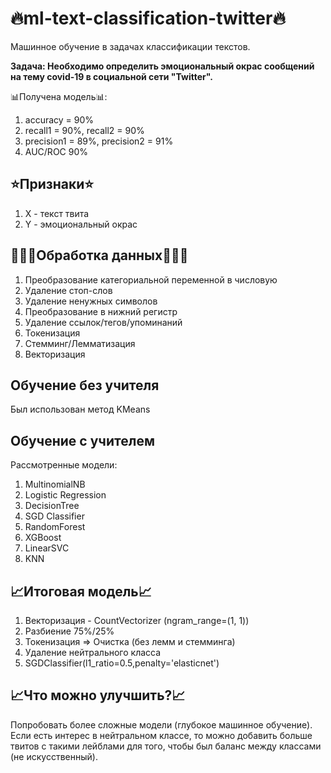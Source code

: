 # 🔥ml-text-classification-twitter🔥
Машинное обучение в задачах классификации текстов. 

<b>Задача: Необходимо определить эмоциональный окрас сообщений на тему covid-19 в социальной сети "Twitter".</b>

📊Получена модель📊:
1. accuracy = 90%
2. recall1 = 90%, recall2 = 90%
3. precision1 = 89%, precision2 = 91%
4. AUC/ROC 90%

<h2> ⭐Признаки⭐ </h2>

1. X - текст твита
2. Y - эмоциональный окрас
  
<h2>👩🏽‍💻Обработка данных👩🏽‍💻</h2>
  
1. Преобразование категориальной переменной в числовую
2. Удаление стоп-слов
3. Удаление ненужных символов
4. Преобразование в нижний регистр
5. Удаление ссылок/тегов/упоминаний
6. Токенизация
7. Стемминг/Лемматизация
8. Векторизация

<h2> Обучение без учителя </h2>
 
Был использован метод KMeans
  
<h2> Обучение с учителем </h2>
  
Рассмотренные модели:
1. MultinomialNB
2. Logistic Regression
3. DecisionTree
4. SGD Classifier
5. RandomForest
6. XGBoost
7. LinearSVC
8. KNN
  
<h2> 📈Итоговая модель📈 </h2>

1. Векторизация - CountVectorizer (ngram_range=(1, 1))
2. Разбиение 75%/25%
3. Токенизация => Очистка (без лемм и стемминга)
4. Удаление нейтрального класса
5. SGDClassifier(l1_ratio=0.5,penalty='elasticnet')
  
<h2> 📈Что можно улучшить?📈 </h2>
 
Попробовать более сложные модели (глубокое машинное обучение). Если есть интерес в нейтральном классе, то можно добавить больше твитов с такими лейблами для того, чтобы был баланс между классами (не искусственный). 

